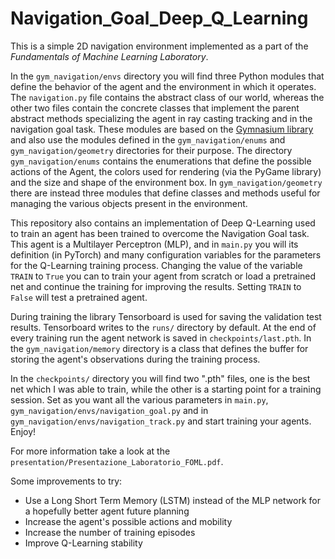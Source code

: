 # Navigation_Goal_Deep_Q_Learning


This is a simple 2D navigation environment implemented as a part of
the *Fundamentals of Machine Learning Laboratory*. 

In the `gym_navigation/envs` directory you will find three Python
modules that define the behavior of the agent and the environment in
which it operates. The `navigation.py` file contains the abstract
class of our world, whereas the other two files contain the concrete
classes that implement the parent abstract methods specializing the
agent in ray casting tracking and in the navigation goal task. These
modules are based on the [Gymnasium library](https://gymnasium.farama.org/) and also use the modules
defined in the `gym_navigation/enums` and `gym_navigation/geometry`
directories for their purpose. The directory `gym_navigation/enums` contains the
enumerations that define the possible actions of the Agent, the colors
used for rendering (via the PyGame library) and the size and
shape of the environment box. In `gym_navigation/geometry` there are
instead three modules that define classes and methods useful for
managing the various objects present in the environment.

This repository also contains an implementation of Deep Q-Learning
used to train an agent has been trained to overcome the Navigation
Goal task. This agent is a Multilayer Perceptron (MLP), and in
`main.py` you will its definition (in PyTorch) and many configuration variables
for the parameters for the Q-Learning training process. Changing the
value of the variable `TRAIN` to `True` you can to train your
agent from scratch or load a pretrained net and continue the training for
improving the results. Setting `TRAIN` to `False` will test
a pretrained agent.

During training the library Tensorboard is used for saving the
validation test results. Tensorboard writes to the `runs/` directory
by default. At the end of every training run the agent network is
saved in `checkpoints/last.pth`. In the `gym_navigation/memory`
directory is a class that defines the buffer for storing the agent's
observations during the training process.

In the `checkpoints/` directory you will find two ".pth" files, one is
the best net which I was able to train, while the other is a starting
point for a training session. Set as you want all the various
parameters in `main.py`, `gym_navigation/envs/navigation_goal.py`
and in `gym_navigation/envs/navigation_track.py` and start training your
agents. Enjoy!

For more information take a look at the `presentation/Presentazione_Laboratorio_FOML.pdf`.

Some improvements to try:
- Use a Long Short Term Memory (LSTM) instead of the MLP network for a hopefully better agent future planning
- Increase the agent's possible actions and mobility
- Increase the number of training episodes
- Improve Q-Learning stability
